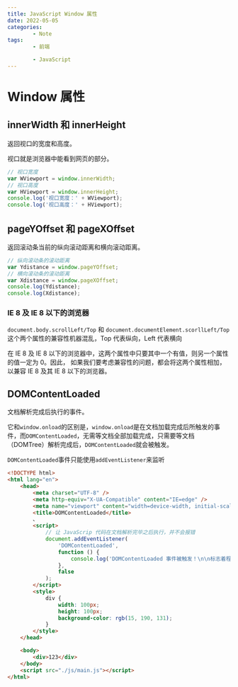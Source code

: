```yaml
---
title: JavaScript Window 属性
date: 2022-05-05
categories:
        - Note
tags:
        - 前端

        - JavaScript
---
```


# Window 属性

## innerWidth 和 innerHeight

返回视口的宽度和高度。

视口就是浏览器中能看到网页的部分。

```js
// 视口宽度
var WViewport = window.innerWidth;
// 视口高度
var HViewport = window.innerHeight;
console.log('视口宽度：' + WViewport);
console.log('视口高度：' + HViewport);
```

## pageYOffset 和 pageXOffset

返回滚动条当前的纵向滚动距离和横向滚动距离。

```js
// 纵向滚动条的滚动距离
var Ydistance = window.pageYOffset;
// 横向滚动条的滚动距离
var Xdistance = window.pageXOffset;
console.log(Ydistance);
console.log(Xdistance);
```

### IE 8 及 IE 8 以下的浏览器

`document.body.scrollLeft/Top` 和 `document.documentElement.scorllLeft/Top`这个两个属性的兼容性机器混乱，Top 代表纵向，Left 代表横向

在 IE 8 及 IE 8 以下的浏览器中，这两个属性中只要其中一个有值，则另一个属性的值一定为 0。因此， 如果我们要考虑兼容性的问题，都会将这两个属性相加，以兼容 IE 8 及其 IE 8 以下的浏览器。

## DOMContentLoaded

文档解析完成后执行的事件。

它和`window.onload`的区别是，`window.onload`是在文档加载完成后所触发的事件，而`DOMContentLoaded`，无需等文档全部加载完成，只需要等文档（DOMTree）解析完成后，`DOMContentLoaded`就会被触发。

`DOMContentLoaded`事件只能使用`addEventListener`来监听

```html
<!DOCTYPE html>
<html lang="en">
	<head>
		<meta charset="UTF-8" />
		<meta http-equiv="X-UA-Compatible" content="IE=edge" />
		<meta name="viewport" content="width=device-width, initial-scale=1.0" />
		<title>DOMContentLoaded</title>
		、
		<script>
			// 让 JavaScrip 代码在文档解析完毕之后执行，并不会报错
			document.addEventListener(
				'DOMContentLoaded',
				function () {
					console.log('DOMContentLoaded 事件被触发！\n\n标志着程序执行从同步脚本执行阶段，转化为事件驱动阶段。');
				},
				false
			);
		</script>
		<style>
			div {
				width: 100px;
				height: 100px;
				background-color: rgb(15, 190, 131);
			}
		</style>
	</head>

	<body>
		<div>123</div>
	</body>
	<script src="./js/main.js"></script>
</html>
```
